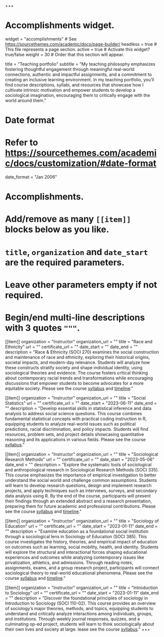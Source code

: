 +++
# Accomplishments widget.
widget = "accomplishments"  # See https://sourcethemes.com/academic/docs/page-builder/
headless = true  # This file represents a page section.
active = true  # Activate this widget? true/false
weight = 30  # Order that this section will appear.

title = "Teaching portfolio"
subtitle = "My teaching philosophy emphasizes fostering thoughtful engagement through meaningful real-world connections, authentic and impactful assignments, and a commitment to creating an inclusive learning environment. In my teaching portfolio, you’ll find course descriptions, syllabi, and resources that showcase how I cultivate intrinsic motivation and empower students to develop a sociological imagination, encouraging them to critically engage with the world around them."

# Date format
#   Refer to https://sourcethemes.com/academic/docs/customization/#date-format
date_format = "Jan 2006"

# Accomplishments.
#   Add/remove as many `[[item]]` blocks below as you like.
#   `title`, `organization` and `date_start` are the required parameters.
#   Leave other parameters empty if not required.
#   Begin/end multi-line descriptions with 3 quotes `"""`.

[[item]]
  organization = "Instructor"
  organization_url = ""
  title = "Race and Ethnicity"
  url = ""
  certificate_url = ""
  date_start = ""
  date_end = ""
  description = "Race & Ethnicity (SOCI 270) examines the social construction and maintenance of race and ethnicity, exploring their historical origins, societal impacts, and modern-day relevance. Students will analyze how these constructs stratify society and shape individual identity, using sociological theories and evidence. The course fosters critical thinking about contemporary racial trends and transformations while encouraging discussions that empower students to become advocates for a more equitable society. Please see the course [syllabus](/teaching/presentations/RaceEthn_Fall2024_Axxe.pdf) and [timeline](/teaching/presentations/RaceEthn_Timeline_20240906.xlsx)."

[[item]]
  organization = "Instructor"
  organization_url = ""
  title = "Social Statistics"
  url = ""
  certificate_url = ""
  date_start = "2023-06-11"
  date_end = ""
  description = "Develop essential skills in statistical inference and data analysis to address social science questions. This course combines fundamental statistical concepts with practical coding instruction in R, equipping students to analyze real-world issues such as political predictions, racial discrimination, and policy impacts. Students will find resources, problem sets, and project details showcasing quantitative reasoning and its applications in various fields. Please see the course [syllabus](/teaching/presentations/SocialStats_syllabus_axxe_20240812.pdf)."

[[item]]
  organization = "Instructor"
  organization_url = ""
  title = "Sociological Research Methods"
  url = ""
  certificate_url = ""
  date_start = "2023-05-06"
  date_end = ""
  description = "Explore the systematic tools of sociological and anthropological research in Sociological Research Methods (SOCI 335). This course emphasizes the importance of empirical investigation to better understand the social world and challenge common assumptions. Students will learn to develop research questions, design and implement research projects, and apply techniques such as interviews, surveys, and secondary data analysis using R. By the end of the course, participants will present their findings through an extended abstract and a research presentation, preparing them for future academic and professional contributions. Please see the course [syllabus](/teaching/presentations/SocResearchMethods_Syllabus_Axxe.pdf) and [timeline](/teaching/presentations/SocResearchMethods_CourseTimeline_20230829.xlsx)."

[[item]]
  organization = "Instructor"
  organization_url = ""
  title = "Sociology of Education"
  url = ""
  certificate_url = ""
  date_start = "2023-01-11"
  date_end = ""
  description = "Examine education as a foundational social institution through a sociological lens in Sociology of Education (SOCI 385). This course investigates the history, theories, and empirical impact of education on outcomes such as learning, social mobility, health, and identity. Students will explore the structural and interactional forces shaping educational experiences and outcomes while analyzing contemporary issues like privatization, athletics, and admissions. Through reading notes, assignments, exams, and a group research project, participants will connect sociological theory to real-world educational phenomena. Please see the course [syllabus](/teaching/presentations/SocOfEd_Syllabus_20241007.pdf) and [timeline](/teaching/presentations/SocOfEd_Timeline_20241007.xlsx)."

[[item]]
  organization = "Instructor"
  organization_url = ""
  title = "Introduction to Sociology"
  url = ""
  certificate_url = ""
  date_start = "2023-01-11"
  date_end = ""
  description = "Discover the foundational principles of sociology in Introduction to Sociology (SOCI 110-02). This course provides an overview of sociology’s major theories, methods, and topics, equipping students to understand and critically analyze interactions among individuals, groups, and institutions. Through weekly journal responses, quizzes, and a culminating op-ed project, students will learn to think sociologically about their own lives and society at large. lease see the course [syllabus](/teaching/presentations/IntroToSoc02_Syllabus_Axxe_20240116.pdf)."
+++